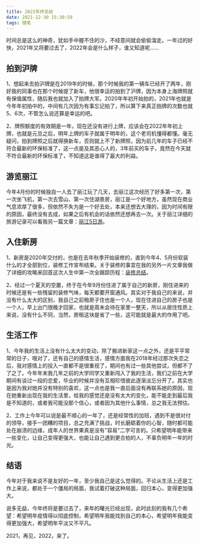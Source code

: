 ```yaml
---
title: 2021年终总结
date: 2021-12-30 15:30:59
tags: 随笔
---
```


时间总是这么的神奇，犹如手中握不住的沙，不经意间就会偷偷溜走。一年过的好快，2021年又将要过去了，2022年会是什么样子，谁又知道呢......

<!--more-->

## 拍到沪牌

1、想起来去拍沪牌是在2019年的时候，那个时候我的第一辆车已经开了两年，刚好我的同事也在那个时候提了新车，他很幸运的拍到了沪牌，因为本身上海牌照就有保值属性，随后我也就加入了拍牌大军。2020年年初开始拍的，2021年也就是今年年初拍中的，中间有几次因为有事忘记拍了，所以算下来真正拍牌的次数也就5、6次，不管怎么说还算是幸运的吧。

2、牌照额度的有效期是一年，现在还没有进行上牌，应该会在2022年年初上牌，也就是元旦之后，明年上牌的车子就属于明年的，这个老司机懂得都懂。毫无疑问，拍到牌照之后就得换新车，否则就上不了新牌照，因为前几年的车子已经不符合最新的环保标准了，这一点是及其恶心人的，3年前买的车子，竟然在今天就不符合最新的环保标准了，不知道这是谁得了最大的利益。

## 游览丽江

今年4月份的时候独自一人去了丽江玩了几天，去丽江这次经历了好多第一次，第一次坐飞机，第一次去雪山、第一次住湖景房，丽江是一个好地方，虽然现在商业气息浓厚了很多，但依然不失为是一个好去处，本来还想去大理的，因为时间有限的原因，最终没有去成，如果之后有机会的话依然还想再去一次。关于丽江详细的旅游记录可以看我另一篇文章：[丽江5日游](https://www.965.one/2021/04/12/2021%E4%B8%BD%E6%B1%9F5%E6%97%A5%E6%B8%B8/)。

## 入住新房

1、新房是2020年交付的，也是在去年秋季开始装修的，直到今年4、5月份软装什么的才全部到位，装修工作宣布结束。关于装修的事宜在我的另外一片文章我做了详细的攻略来回首这次人生中第一次全跟踪历程：[装修总结](https://www.965.one/2021/08/28/%E9%A6%96%E6%AC%A1%E8%A3%85%E4%BF%AE%E5%85%A8%E7%A8%8B%E6%80%BB%E7%BB%93/)。

2、经过一个夏天的空置，终于在今年9月份住进了属于自己的新房，刚住进来的时候还是有一些残留的装修气味，每天都要开窗通风。其实对于我自己的来说，并没有什么太大的区别，我自己之前租房子住也是一个人，现在住进自己的房子也是一个人，早上出门很晚才回家，也就是周末会待在家里一整天，所以从居住性质上来说，没有什么不同，当然，房租这块是省了一些，这可能就是最大的作用了吧。

## 生活工作

1、今年我的生活上没有什么太大的变动，除了搬进新家这一点之外，还是平平常常的日子，哦对了，还有自己的感情生活，感情方面我在2018年经过那次失恋之后，我对感情上的投入一直都不是很重视了，期间也有过一些其他尝试，但都不了了之了。今年年末我几年之前的大学同学又重新闯入了我的生活，我们之前在大学期间有谈过一段的恋爱，毕业的时候并没有互相珍惜彼此逐渐淡忘分开了。其实也是因为我对她并没有特别的喜欢，这一点也是我一直后面没有再联系她的原因，现在她重新出现在我的生活里，给我的感觉还是没有太大的变化，能不能走到最后我是不知道的，或者我可能没那个信心，或者因为其他什么事情，总之我无法预估。

2、工作上今年可以说是最不顺心的一年了，还是经常性的加班，遇到不是很对付的领导，接手一团糟的项目，总之充满了挑战，时长磨砺着你的心智，随时都可能处在崩溃的边缘，成年人的世界果真是没有"容易"二字可言的。只希望明年能带来一些变化，让自己变得更强大，也能让自己遇到更合拍的人，不辜负明年一年的时光。

## 结语

今年对于我来说不是友好的一年，至少我自己是这么觉得的。不论从生活上还是工作上来说，都处于一个僵局的局面，我试着打破这种局面，回归本心，变得更加强大。

说多无益，今年终将是要过去了，来年的曙光已经出现，此时此刻的我有几个希望：希望明年疫情得以彻底控制，希望明年我能找到自己的本心，希望明年我能变得更加强大，希望明年平淡又不平凡。

2021，再见，2022，来了。
